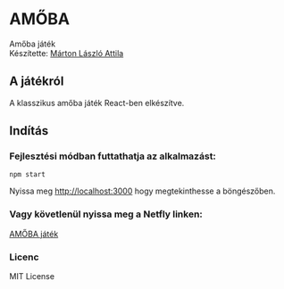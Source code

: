 # AMŐBA

Amőba játék  
Készítette: [Márton László Attila](https://github.com/marton-laszlo-attila)

## A játékról

A klasszikus amőba játék React-ben elkészítve.

## Indítás

### Fejlesztési módban futtathatja az alkalmazást:

<pre><code>npm start</code></pre>

Nyissa meg [http://localhost:3000](http://localhost:3000) hogy megtekinthesse a böngészőben.

### Vagy követlenül nyissa meg a Netfly linken:

[AMŐBA játék](https://6097eca57d651ba39a88527a--gracious-bartik-ca7d1e.netlify.app/)

### Licenc

MIT License
